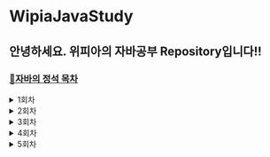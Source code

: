 # WipiaJavaStudy

## 안녕하세요. 위피아의 자바공부 Repository입니다!! 
### [🔗자바의 정석 목차](https://wpgenius.notion.site/22c3a0f2ff074c7f83e9b392158dee43)

<details>
<summary> 1회차 </summary>

> ### [Array - 배광민](https://noon-death-01b.notion.site/63a2198d66fe4ab98a236e76d5b7127d)
> > 배열 만드는 방법 
> > </br> 배열로 동작하는 주소록
> > </br> 배열을 복사하는 방법

> ### [OOP (Object Oriented Programming) - 지민우](https://www.notion.so/221122-e12682ceec424e11bb9ff84b11d63a25)
> > 객체지향개념 - 객체와 인스턴스
</details>


<details>
<summary> 2회차 </summary>

>  ### [abstract class / interface - 지민우](https://www.notion.so/221201-db02a30dd6804e89a15f01fb7b3b6f34)
> > 추상클래스, 인터페이스 정리

> ### [SingleTon Pattern - 정수진](https://www.notion.so/104b3c08849c4e0280b2cc6e55250e34)
> > 싱글톤패턴 노션정리

> ### [java usefull package - 배광민](https://noon-death-01b.notion.site/2022ea82fb2647ec968f2dab34556f40)
> > object class

> ### [컬렉션 프레임워크 - 박범진 ★](https://karlisle.tistory.com/5)
> > Collection

> ### [캐스팅 - 주수진](https://internationaltiger.notion.site/CASTING-ac5c264e52044e78aa1dff944180d34e)
> > upCasing & downCasting

</details>


<details>
<summary> 3회차 </summary>

> ### [예외처리 - 정수진](https://victorious-lace-5a6.notion.site/4d0843eb32304e339bb5dee69dabd15e)
> > try - catch
> > </br> try with resource

> ### [thread - 박범진 ★](https://karlisle.tistory.com/7)
> > thread
> > <br>pw: wipia

> ### [ArrayList or ( Generic ) - 주수진](https://internationaltiger.notion.site/ARRAY-LIST-GENERIC-505c1a47e154441bb57cf0b147bf8f94)
> > ArrayList
> > ArrayList에 Generic

> ### [MAP - 지민우](https://clover-piccolo-0fa.notion.site/Map-iterator-221208-2a333ab401e146809396ff3497bf0c44)

> ### [파일 다운로드와 문자열의 유용한 함수들 - 배광민](https://wpgenius.notion.site/String-fileDownload-f736bb267ab94adfb6a7718c84f49864)
> > 1. String 클래스들의 자주 사용되는 함수들
> > 2. 실무에서 파일을 다운로드하기 위한 로직

</details>


<details>
<summary> 4회차 </summary>

> ### [Enum 열거체 - 배광민](https://noon-death-01b.notion.site/enum-0b7248253991479d92aefb8e2b516fbe)
> > enum 이란?
> > </br> enum의 사용이유
> > </br> enum의 장점

> ### [Thread와 MultiThread Api - 박범진 ★](https://karlisle.tistory.com/9)
> > Thread Group과 executor
> > </br> Java Thread관리의 어려움
> > </br> MultiThread Api
> > </br> pw : wipia

> ### [Generic2 & WildCard - 주수진 ★](https://www.notion.so/GENERIC-WILD-CARD-19b10f205552446bab9553e2c1cbfcf2)
> > Generic의 사용이유
> > </br> Type parameter
> > </br> bounded type parameter
> > </br> wildCard

> ### [Stack, Queue - 지민우](https://clover-piccolo-0fa.notion.site/Stack-Queue-221215-2163d3886bfa4ba69dcbb2fc552a079c)
> > Stack
> > </br> Queue

> ### LinkedList - 김선경
> > LinkedList

</details>


<details>
<summary> 5회차 </summary>
  
> ### [단원 - 배광민](url)
> > 주제

> ### [단원 - 박범진](url)
> > 주제

> ### [단원 - 주수진](url)
> > 주제

> ### [단원 - 지민우](url)
> > 주제

> ### [단원 - 김선경](url)
> > 주제

> ### [단원 - 김선경](url)
> > 주제

</details>
 
#
